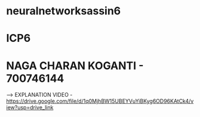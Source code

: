 # neuralnetworksassin6
# ICP6
# NAGA CHARAN KOGANTI - 700746144

--> EXPLANATION VIDEO -  https://drive.google.com/file/d/1q0MjhBW15UBEYVuYiBKyg6OD96KAtCk4/view?usp=drive_link

